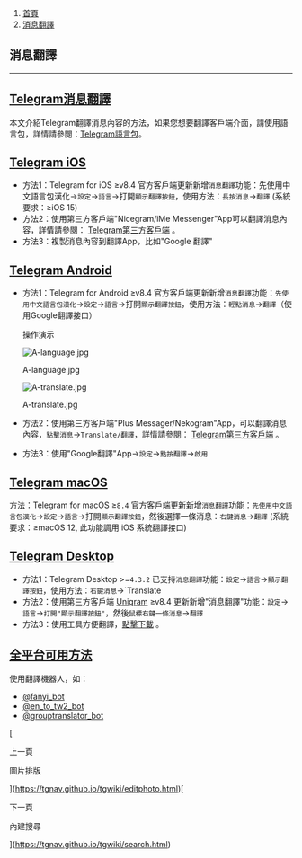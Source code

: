 1.  [首頁](https://tgnav.github.io/tgwiki/)
2.  [消息翻譯](https://tgnav.github.io/tgwiki/translate.html)

## 消息翻譯

* * *

## [Telegram消息翻譯](#telegram消息翻譯)

本文介紹Telegram翻譯消息內容的方法，如果您想要翻譯客戶端介面，請使用語言包，詳情請參閱：[Telegram語言包](https://tgnav.github.io/tgwiki/language)。

## [Telegram iOS](#telegram-ios)

+   方法1：Telegram for iOS ≥v8.4 官方客戶端更新新增`消息翻譯`功能：先使用中文語言包漢化->`設定`\->`語言`\->打開`顯示翻譯按鈕`，使用方法：`長按消息`\->`翻譯` (系統要求：≥iOS 15)
+   方法2：使用第三方客戶端"Nicegram/iMe Messenger"App可以翻譯消息內容，詳情請參閱： [Telegram第三方客戶端](https://tgnav.github.io/tgwiki/thirdparty) 。
+   方法3：複製消息內容到翻譯App，比如"Google 翻譯"

## [Telegram Android](#telegram-android)

+   方法1：Telegram for Android ≥v8.4 官方客戶端更新新增`消息翻譯`功能：`先使用中文語言包漢化`\->`設定`\->`語言`\->打開`顯示翻譯按鈕`，使用方法：`輕點消息`\->`翻譯`（使用Google翻譯接口）
    
    操作演示
    
    ![A-language.jpg](https://cdn.jsdelivr.net/gh/tgwiki/images/A/language.jpg)
    
    A-language.jpg
    
    ![A-translate.jpg](https://cdn.jsdelivr.net/gh/tgwiki/images/A/translate.jpg)
    
    A-translate.jpg
    
+   方法2：使用第三方客戶端"Plus Messager/Nekogram"App，可以翻譯消息內容，`點擊消息`\->`Translate/翻譯`，詳情請參閱： [Telegram第三方客戶端](https://tgnav.github.io/tgwiki/thirdparty) 。
    
+   方法3：使用"Google翻譯"App->`設定`\->`點按翻譯`\->`啟用`
    

## [Telegram macOS](#telegram-macos)

方法：Telegram for macOS ≥`8.4` 官方客戶端更新新增`消息翻譯`功能：`先使用中文語言包漢化`\->`設定`\->`語言`\->打開`顯示翻譯按鈕`，然後選擇一條消息：`右鍵消息`\->`翻譯` (系統要求：≥macOS 12, 此功能調用 iOS 系統翻譯接口)

## [Telegram Desktop](#telegram-desktop)

+   方法1：Telegram Desktop >=`4.3.2` 已支持`消息翻譯`功能：`設定`\->`語言`\->`顯示翻譯按鈕`，使用方法：`右鍵消息`\->`Translate
+   方法2：使用第三方客戶端 [Unigram](https://www.microsoft.com/store/apps/9n97zckpd60q) ≥v8.4 更新新增"消息翻譯"功能：`設定`\->`語言`\->`打開"顯示翻譯按鈕"`，然後`鼠標右鍵一條消息`\->`翻譯`
+   方法3：使用工具方便翻譯，[點擊下載](https://github.com/zu1k/translator/releases) 。

## [全平台可用方法](#全平台可用方法)

使用翻譯機器人，如：

+   [@fanyi\_bot](https://t.me/fanyi_bot)
+   [@en\_to\_tw2\_bot](https://t.me/en_to_tw2_bot)
+   [@grouptranslator\_bot](https://t.me/grouptranslator_bot)

[

上一頁

圖片排版

](https://tgnav.github.io/tgwiki/editphoto.html)[

下一頁

內建搜尋

](https://tgnav.github.io/tgwiki/search.html)